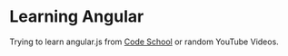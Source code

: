 # Learning Angular
Trying to learn angular.js from [Code School](https://www.codeschool.com/courses/shaping-up-with-angular-js) or random YouTube Videos.
